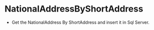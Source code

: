 # NationalAddressByShortAddress
* Get the NationalAddress By ShortAddress and insert it in Sql Server.

